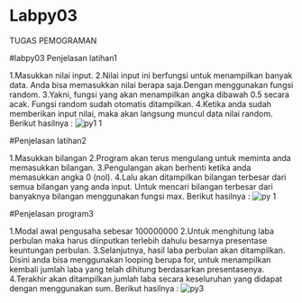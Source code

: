 # Labpy03
TUGAS PEMOGRAMAN

#labpy03 Penjelasan latihan1

1.Masukkan nilai input. 
2.Nilai input ini berfungsi untuk menampilkan banyak data. Anda bisa memasukkan nilai berapa saja.Dengan menggunakan fungsi random.
3.Yakni, fungsi yang akan menampilkan angka dibawah 0.5 secara acak. Fungsi random sudah otomatis ditampilkan.
4.Ketika anda sudah memberikan input nilai, maka akan langsung muncul data nilai random. Berikut hasilnya :
![py1 1](https://user-images.githubusercontent.com/56884391/68376711-a17ab480-017b-11ea-9540-1e620c175367.jpg)


#Penjelasan latihan2

1.Masukkan bilangan
2.Program akan terus mengulang untuk meminta anda memasukkan bilangan.
3.Pengulangan akan berhenti ketika anda memasukkan angka 0 (nol).
4.Lalu akan ditampilkan bilangan terbesar dari semua bilangan yang anda input. Untuk mencari bilangan terbesar dari banyaknya bilangan menggunakan fungsi max. Berikut hasilnya :
![py 1](https://user-images.githubusercontent.com/56884391/68376537-52cd1a80-017b-11ea-8ea6-f36373d1a9e7.jpg)

#Penjelasan program3

1.Modal awal pengusaha sebesar 100000000
2.Untuk menghitung laba perbulan maka harus diinputkan terlebih dahulu besarnya presentase keuntungan perbulan.
3.Selanjutnya, hasil laba perbulan akan ditampilkan. Disini anda bisa menggunakan looping berupa for, untuk menampilkan kembali jumlah laba yang telah dihitung berdasarkan presentasenya.
4.Terakhir akan ditampilkan jumlah laba secara keseluruhan yang didapat dengan menggunakan sum. Berikut hasilnya :
![py3](https://user-images.githubusercontent.com/56884391/68376444-37faa600-017b-11ea-8ca3-f37285e8d4db.png)
